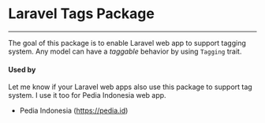 # Laravel Tags Package

---

The goal of this package is to enable Laravel web app to support tagging system. Any model can have a *taggable* behavior by using `Tagging` trait.

#### Used by

Let me know if your Laravel web apps also use this package to support tag system. I use it too for Pedia Indonesia web app.

- Pedia Indonesia (https://pedia.id)